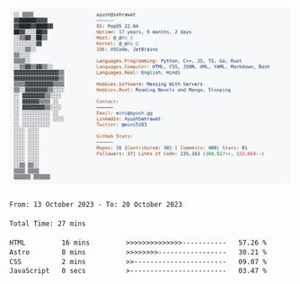 <a href="https://github.com/AyushSehrawat/AyushSehrawat">
  <picture>
    <source media="(prefers-color-scheme: dark)" srcset="https://raw.githubusercontent.com/AyushSehrawat/AyushSehrawat/main/dark_mode.svg">
    <img alt="Andrew Grant's GitHub Profile README" src="https://raw.githubusercontent.com/AyushSehrawat/AyushSehrawat/main/light_mode.svg">
  </picture>
</a>

<!--START_SECTION:waka-->

```txt
From: 13 October 2023 - To: 20 October 2023

Total Time: 27 mins

HTML         16 mins         >>>>>>>>>>>>>>-----------   57.26 %
Astro        8 mins          >>>>>>>>-----------------   30.21 %
CSS          2 mins          >>-----------------------   09.07 %
JavaScript   0 secs          >------------------------   03.47 %
```

<!--END_SECTION:waka-->
